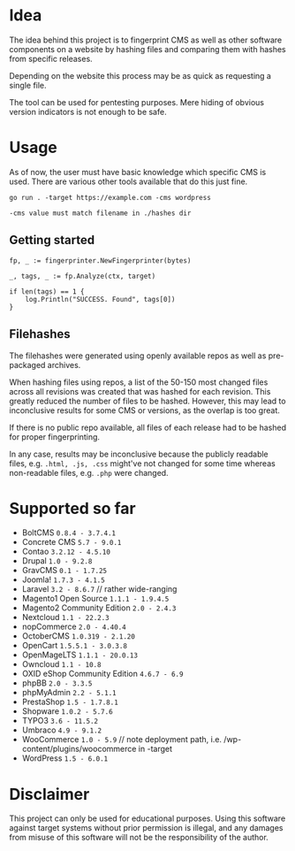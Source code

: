 # Idea

The idea behind this project is to fingerprint CMS as well as other software components on a website
by hashing files and comparing them with hashes from specific releases.

Depending on the website this process may be as quick as requesting a single file.

The tool can be used for pentesting purposes. Mere hiding of obvious version indicators is not enough to be safe.

# Usage

As of now, the user must have basic knowledge which specific CMS is used. There are various other tools available that do this just fine.

```
go run . -target https://example.com -cms wordpress

-cms value must match filename in ./hashes dir
```

## Getting started
```
fp, _ := fingerprinter.NewFingerprinter(bytes)

_, tags, _ := fp.Analyze(ctx, target)

if len(tags) == 1 {
    log.Println("SUCCESS. Found", tags[0])
}
```

## Filehashes

The filehashes were generated using openly available repos as well as pre-packaged archives.

When hashing files using repos, a list of the 50-150 most changed files across all revisions was created that was hashed for each revision.
This greatly reduced the number of files to be hashed. However, this may lead to inconclusive results for some CMS or versions, as the overlap is too great.

If there is no public repo available, all files of each release had to be hashed for proper fingerprinting.

In any case, results may be inconclusive because the publicly readable files, e.g. `.html, .js, .css` might've not changed for some time
whereas non-readable files, e.g. `.php` were changed.

# Supported so far
* BoltCMS `0.8.4 - 3.7.4.1`
* Concrete CMS `5.7 - 9.0.1`
* Contao `3.2.12 - 4.5.10`
* Drupal `1.0 - 9.2.8`
* GravCMS `0.1 - 1.7.25`
* Joomla! `1.7.3 - 4.1.5`
* Laravel `3.2 - 8.6.7` // rather wide-ranging
* Magento1 Open Source `1.1.1 - 1.9.4.5`
* Magento2 Community Edition `2.0 - 2.4.3`
* Nextcloud `1.1 - 22.2.3`
* nopCommerce `2.0 - 4.40.4`
* OctoberCMS `1.0.319 - 2.1.20`
* OpenCart `1.5.5.1 - 3.0.3.8`
* OpenMageLTS `1.1.1 - 20.0.13`
* Owncloud `1.1 - 10.8`
* OXID eShop Community Edition `4.6.7 - 6.9`
* phpBB `2.0 - 3.3.5`
* phpMyAdmin `2.2 - 5.1.1`
* PrestaShop `1.5 - 1.7.8.1`
* Shopware `1.0.2 - 5.7.6`
* TYPO3 `3.6 - 11.5.2`
* Umbraco `4.9 - 9.1.2`
* WooCommerce `1.0 - 5.9` // note deployment path, i.e. /wp-content/plugins/woocommerce in -target
* WordPress `1.5 - 6.0.1`

# Disclaimer
This project can only be used for educational purposes. Using this software against target systems without prior permission is illegal, and any damages from misuse of this software will not be the responsibility of the author.